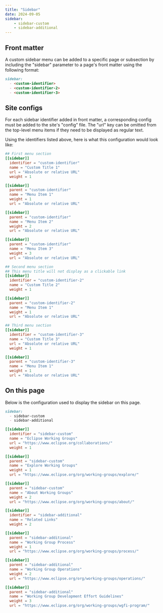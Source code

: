 ```yaml
---
title: "Sidebar"
date: 2024-09-05
sidebar: 
    - sidebar-custom 
    - sidebar-additional
---
```


## Front matter

A custom sidebar menu can be added to a specific page or subsection by including the "sidebar" parameter to a page's front matter using the following format:

~~~md
sidebar: 
  - <custom-identifier>
  - <custom-identifier-2>
  - <custom-identifier-3>
~~~

## Site configs

For each sidebar identifier added in front matter, a corresponding config must be added to the site's "config" file. The "url" key can be omitted from the top-level menu items if they need to be displayed as regular text.

Using the identifiers listed above, here is what this configuration would look like:

~~~toml
## First menu section
[[sidebar]]
  identifier = "custom-identifier"
  name = "Custom Title 1"
  url = "Absolute or relative URL"
  weight = 1

[[sidebar]]
  parent = "custom-identifier"
  name = "Menu Item 1"
  weight = 1
  url = "Absolute or relative URL"

[[sidebar]]
  parent = "custom-identifier"
  name = "Menu Item 2"
  weight = 2
  url = "Absolute or relative URL"

[[sidebar]]
  parent = "custom-identifier"
  name = "Menu Item 3"
  weight = 3
  url = "Absolute or relative URL"

## Second menu section
## This menu title will not display as a clickable link
[[sidebar]]
  identifier = "custom-identifier-2"
  name = "Custom Title 2"
  weight = 1

[[sidebar]]
  parent = "custom-identifier-2"
  name = "Menu Item 1"
  weight = 1
  url = "Absolute or relative URL"

## Third menu section
[[sidebar]]
  identifier = "custom-identifier-3"
  name = "Custom Title 3"
  url = "Absolute or relative URL"
  weight = 1

[[sidebar]]
  parent = "custom-identifier-3"
  name = "Menu Item 1"
  weight = 1
  url = "Absolute or relative URL"
~~~

## On this page

Below is the configuration used to display the sidebar on this page.

~~~md
sidebar: 
  - sidebar-custom 
  - sidebar-additional
~~~

~~~toml
[[sidebar]]
  identifier = "sidebar-custom"
  name = "Eclipse Working Groups"
  url = "https://www.eclipse.org/collaborations/"
  weight = 1

[[sidebar]]
  parent = "sidebar-custom"
  name = "Explore Working Groups"
  weight = 1
  url = "https://www.eclipse.org/org/working-groups/explore/"

[[sidebar]]
  parent = "sidebar-custom"
  name = "About Working Groups"
  weight = 2
  url = "https://www.eclipse.org/org/working-groups/about/"

[[sidebar]]
  identifier = "sidebar-additional"
  name = "Related Links"
  weight = 2

[[sidebar]]
  parent = "sidebar-additional"
  name = "Working Group Process"
  weight = 1
  url = "https://www.eclipse.org/org/working-groups/process/"

[[sidebar]]
  parent = "sidebar-additional"
  name = "Working Group Operations"
  weight = 2
  url = "https://www.eclipse.org/org/working-groups/operations/"

[[sidebar]]
  parent = "sidebar-additional"
  name = "Working Group Development Effort Guidelines"
  weight = 3
  url = "https://www.eclipse.org/org/working-groups/wgfi-program/"
~~~
